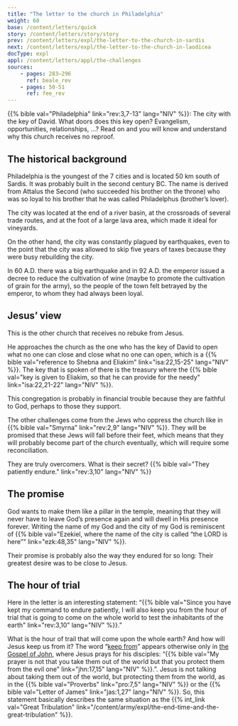 ```yaml
---
title: "The letter to the church in Philadelphia"
weight: 60
base: /content/letters/quick
story: /content/letters/story/story
prev: /content/letters/expl/the-letter-to-the-church-in-sardis
next: /content/letters/expl/the-letter-to-the-church-in-laodicea
docType: expl
appl: /content/letters/appl/the-challenges
sources: 
    - pages: 283–296
      ref: beale_rev
    - pages: 50-51
      ref: fee_rev
---
```


{{% bible val="Philadelphia" link="rev:3,7-13" lang="NIV" %}}: The city with the key of David. What doors does this key open? Evangelism, opportunities, relationships, …? Read on and you will know and understand why this church receives no reproof.

## The historical background

<a name="cca2"></a>
Philadelphia is the youngest of the 7 cities and is located 50 km south of Sardis. It was probably built in the second century BC. The name is derived from Attalus the Second (who succeeded his brother on the throne) who was so loyal to his brother that he was called Philadelphus (brother’s lover).

The city was located at the end of a river basin, at the crossroads of several trade routes, and at the foot of a large lava area, which made it ideal for vineyards.

On the other hand, the city was constantly plagued by earthquakes, even to the point that the city was allowed to skip five years of taxes because they were busy rebuilding the city.

In 60 A.D. there was a big earthquake and in 92 A.D. the emperor issued a decree to reduce the cultivation of wine (maybe to promote the cultivation of grain for the army), so the people of the town felt betrayed by the emperor, to whom they had always been loyal.

## Jesus’ view

<a name="294f"></a>
This is the other church that receives no rebuke from Jesus.

He approaches the church as the one who has the key of David to open what no one can close and close what no one can open, which is a {{% bible val="reference to Shebna and Eliakim" link="isa:22,15-25" lang="NIV" %}}. The key that is spoken of there is the treasury where the {{% bible val="key is given to Eliakim, so that he can provide for the needy" link="isa:22,21-22" lang="NIV" %}}.

This congregation is probably in financial trouble because they are faithful to God, perhaps to those they support.

The other challenges come from the Jews who oppress the church like in {{% bible val="Smyrna" link="rev:2,9" lang="NIV" %}}. They will be promised that these Jews will fall before their feet, which means that they will probably become part of the church eventually, which will require some reconciliation.

They are truly overcomers. What is their secret? {{% bible val="They patiently endure." link="rev:3,10" lang="NIV" %}}

## The promise

<a name="9039"></a>
God wants to make them like a pillar in the temple, meaning that they will never have to leave God’s presence again and will dwell in His presence forever. Writing the name of my God and the city of my God is reminiscent of {{% bible val="Ezekiel, where the name of the city is called “the LORD is here”" link="ezk:48,35" lang="NIV" %}}.

Their promise is probably also the way they endured for so long: Their greatest desire was to be close to Jesus.

## The hour of trial

<a name="202d"></a>
Here in the letter is an interesting statement: “{{% bible val="Since you have kept my command to endure patiently, I will also keep you from the hour of trial that is going to come on the whole world to test the inhabitants of the earth" link="rev:3,10" lang="NIV" %}}.”

What is the hour of trail that will come upon the whole earth? And how will Jesus keep us from it? The word “[keep from](https://biblehub.com/interlinear/revelation/3-10.htm)” appears otherwise only in [the Gospel of John](https://biblehub.com/interlinear/john/17-15.htm), where Jesus prays for his disciples: “{{% bible val="My prayer is not that you take them out of the world but that you protect them from the evil one" link="jhn:17,15" lang="NIV" %}}.”. Jesus is not talking about taking them out of the world, but protecting them from the world, as in the {{% bible val="Proverbs" link="pro:7,5" lang="NIV" %}} or the {{% bible val="Letter of James" link="jas:1,27" lang="NIV" %}}. So, this statement basically describes the same situation as the {{% int_link val="Great Tribulation" link="/content/army/expl/the-end-time-and-the-great-tribulation" %}}.
